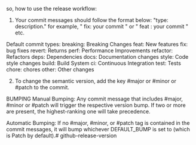 so, how to use the release workflow:

1. Your commit messages should follow the format below:
"type: description."
for example, " fix: your commit " or " feat : your commit " etc.

Default commit types:
breaking: Breaking Changes
feat: New features
fix: bug fixes
revert: Returns
perf: Performance Improvements
refactor: Refactors
deps: Dependencies
docs: Documentation changes
style: Code style changes
build: Build System
ci: Continuous Integration
test: Tests
chore: chores
other: Other changes


2. To change the semantic version, add the key #major or #minor or  #patch to the commit.


BUMPING
Manual Bumping:
 Any commit message that includes #major, #minor or #patch will trigger the respective version bump. If two or more are present, the highest-ranking one will take precedence.


Automatic Bumping:
 If no #major, #minor, or #patch tag is contained in the commit messages, it will bump whichever DEFAULT_BUMP is set to (which is Patch by default).# github-release-version
